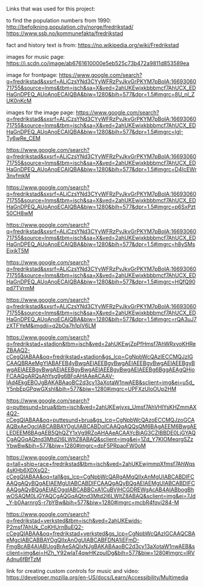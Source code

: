 
Links that was used for this project:

to find the population numbers from 1990:
http://befolkning.population.city/norge/fredrikstad/
https://www.ssb.no/kommunefakta/fredrikstad

fact and history text is from:
https://no.wikipedia.org/wiki/Fredrikstad

images for music page:
https://i.scdn.co/image/ab6761610000e5eb525c73b472a9811d853589ea

image for frontpage:
https://www.google.com/search?q=fredrikstad&sxsrf=ALiCzsYNd3CYyWFRzPvJkvGrPKYM7pBoIA:1669306071755&source=lnms&tbm=isch&sa=X&ved=2ahUKEwjxkbbbmcf7AhUCX_EDHaGnDPEQ_AUoAnoECAIQBA&biw=1280&bih=577&dpr=1.5#imgrc=8U_nI_ZUK0nKcM

images for the image page:
https://www.google.com/search?q=fredrikstad&sxsrf=ALiCzsYNd3CYyWFRzPvJkvGrPKYM7pBoIA:1669306071755&source=lnms&tbm=isch&sa=X&ved=2ahUKEwjxkbbbmcf7AhUCX_EDHaGnDPEQ_AUoAnoECAIQBA&biw=1280&bih=577&dpr=1.5#imgrc=lgI-Ty6wRe_CEM

https://www.google.com/search?q=fredrikstad&sxsrf=ALiCzsYNd3CYyWFRzPvJkvGrPKYM7pBoIA:1669306071755&source=lnms&tbm=isch&sa=X&ved=2ahUKEwjxkbbbmcf7AhUCX_EDHaGnDPEQ_AUoAnoECAIQBA&biw=1280&bih=577&dpr=1.5#imgrc=D4IcEWr3nvfmkM

https://www.google.com/search?q=fredrikstad&sxsrf=ALiCzsYNd3CYyWFRzPvJkvGrPKYM7pBoIA:1669306071755&source=lnms&tbm=isch&sa=X&ved=2ahUKEwjxkbbbmcf7AhUCX_EDHaGnDPEQ_AUoAnoECAIQBA&biw=1280&bih=577&dpr=1.5#imgrc=p6SxPzt50CH8wM

https://www.google.com/search?q=fredrikstad&sxsrf=ALiCzsYNd3CYyWFRzPvJkvGrPKYM7pBoIA:1669306071755&source=lnms&tbm=isch&sa=X&ved=2ahUKEwjxkbbbmcf7AhUCX_EDHaGnDPEQ_AUoAnoECAIQBA&biw=1280&bih=577&dpr=1.5#imgrc=h8ySMsEjxjkT5M

https://www.google.com/search?q=fredrikstad&sxsrf=ALiCzsYNd3CYyWFRzPvJkvGrPKYM7pBoIA:1669306071755&source=lnms&tbm=isch&sa=X&ved=2ahUKEwjxkbbbmcf7AhUCX_EDHaGnDPEQ_AUoAnoECAIQBA&biw=1280&bih=577&dpr=1.5#imgrc=HQfQ90pd7TVrmM

https://www.google.com/search?q=fredrikstad&sxsrf=ALiCzsYNd3CYyWFRzPvJkvGrPKYM7pBoIA:1669306071755&source=lnms&tbm=isch&sa=X&ved=2ahUKEwjxkbbbmcf7AhUCX_EDHaGnDPEQ_AUoAnoECAIQBA&biw=1280&bih=577&dpr=1.5#imgrc=rQA3uJ7zXTFYeM&imgdii=q2bOa7h1plV6LM

https://www.google.com/search?q=fredrikstad+stadion&tbm=isch&ved=2ahUKEwjZpPfHmsf7AhWRxyoKHReZBAAQ2-cCegQIABAA&oq=fredrikstad+stadion&gs_lcp=CgNpbWcQAzIECCMQJzIGCAAQBRAeMgYIABAFEB4yBwgAEIAEEBgyBwgAEIAEEBgyBwgAEIAEEBgyBwgAEIAEEBgyBwgAEIAEEBgyBwgAEIAEEBgyBwgAEIAEEBg6BggAEAgQHjoFCAAQgARQsAhYsg9g6BFoAHAAeACAAV-IAd4EkgEBOJgBAKABAaoBC2d3cy13aXotaW1nwAEB&sclient=img&ei=u5d_Y5nbEpGPqwGXshI&bih=577&biw=1280#imgrc=UPFXzUloOUp2HM

https://www.google.com/search?q=puttesund+brua&tbm=isch&ved=2ahUKEwjyxs_Umsf7AhVHlYsKHZmmAX4Q2-cCegQIABAA&oq=puttesund+brua&gs_lcp=CgNpbWcQAzoECCMQJzoGCAAQBxAeOgcIABCABBAYOgUIABCABDoICAAQgAQQsQM6BAgAEEM6BwgAELEDEEM6BAgAEB5QhQZY1xVg9RZoAHAAeACAAYcBiAG3CZIBBDE0LjGYAQCgAQGqAQtnd3Mtd2l6LWltZ8ABAQ&sclient=img&ei=1Zd_Y7KIOMeqrgSZzYbwBw&bih=577&biw=1280#imgrc=dpF5PRpaoFW0oM

https://www.google.com/search?q=tall+ship+race+fredrikstad&tbm=isch&ved=2ahUKEwjmmpXfmsf7AhWqs4sKHb6XDXsQ2-cCegQIABAA&oq=tall&gs_lcp=CgNpbWcQARgAMgQIIxAnMgUIABCABDIFCAAQgAQyBQgAEIAEMgUIABCABDIFCAAQgAQyBQgAEIAEMgUIABCABDIFCAAQgAQyBQgAEIAEOggIABCABBCxA1CuBVjHCGDREWgAcAB4AIABbogBhwOSAQM0LjGYAQCgAQGqAQtnd3Mtd2l6LWltZ8ABAQ&sclient=img&ei=7Jd_Y-b0AarnrgS-r7bYBw&bih=577&biw=1280#imgrc=mcbR4fqyi284-M

https://www.google.com/search?q=fredrikstad+verksted&tbm=isch&ved=2ahUKEwids-P2msf7AhUk_CoKHUrnBuEQ2-cCegQIABAA&oq=fredrikstad+verksted&gs_lcp=CgNpbWcQAzIGCAAQCBAeMgcIABCABBAYOgQIIxAnOgUIABCABFDNA1iEFmD-FmgBcAB4AIABUogBrAeSAQIxNJgBAKABAaoBC2d3cy13aXotaW1nwAEB&sclient=img&ei=HZh_Y92wIaT4qwHKzpuIDg&bih=577&biw=1280#imgrc=lRVAdnu6fBfTzM

link for creating custom controls for music and video:
https://developer.mozilla.org/en-US/docs/Learn/Accessibility/Multimedia